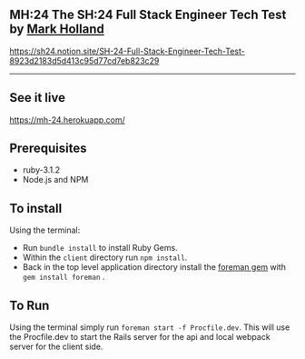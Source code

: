 ## MH:24 The SH:24 Full Stack Engineer Tech Test by [Mark Holland](https://mark-holland.netlify.app/)

https://sh24.notion.site/SH-24-Full-Stack-Engineer-Tech-Test-8923d2183d5d413c95d77cd7eb823c29

---

## See it live

https://mh-24.herokuapp.com/

## Prerequisites

-   ruby-3.1.2
-   Node.js and NPM

## To install

Using the terminal:

-   Run `bundle install` to install Ruby Gems.
-   Within the `client` directory run `npm install`.
-   Back in the top level application directory install the [foreman gem](https://github.com/ddollar/foreman) with `gem install foreman` .

## To Run

Using the terminal simply run `foreman start -f Procfile.dev`. This will use the Procfile.dev to start the Rails server for the api and local webpack server for the client side.
